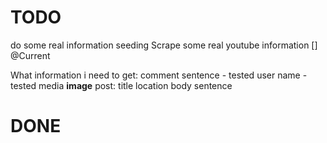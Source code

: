# TODO
do some real information seeding 
    Scrape some real youtube information [] @Current
        

What information i need to get: 
    comment sentence - tested 
    user name  - tested 
    media **image**
    post: 
        title
        location 
        body sentence 

# DONE

